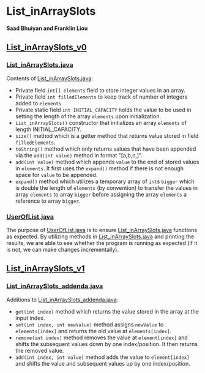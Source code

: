 # List_inArraySlots
**Saad Bhuiyan and Franklin Liou**



## [List_inArraySlots_v0](List_inArraySlots_v0)

### [List_inArraySlots.java](List_inArraySlots.java)
Contents of [List_inArraySlots.java](List_inArraySlots.java):
- Private field `int[] elements` field to store integer values in an array.
- Private field `int filledElements` to keep track of number of integers added to `elements`.
- Private static field `int INITIAL_CAPACITY` holds the value to be used in setting the length of the array `elements` upon initialization.
- `List_inArraySlots()` constructor that initializes an array `elements` of length INITIAL_CAPACITY.
- `size()` method which is a getter method that returns value stored in field `filledElements`.
- `toString()` method which only returns values that have been appended via the `add(int value)` method in format "[a,b,c,]".
- `add(int value)` method which appends `value` to the end of stored values in `elements`. It first uses the `expand()` method if there is not enough space for `value` to be appended.
- `expand()` method which utilizes a temporary array of `int`s `bigger` which is double the length of `elements` (by convention) to transfer the values in array `elements` to array `bigger` before assigning the array `elements` a reference to array `bigger`.

### [UserOfList.java](UserOfList.java)
The purpose of [UserOfList.java](UserOfList.java) is to ensure [List_inArraySlots.java](List_inArraySlots.java) functions as expected. By utilizing methods in [List_inArraySlots.java](List_inArraySlots.java) and printing the results, we are able to see whether the program is running as expected (if it is not, we can make changes incrementally).



## [List_inArraySlots_v1](List_inArraySlots_v1)

### [List_inArraySlots_addenda.java](List_inArraySlots_addenda.java)
Additions to [List_inArraySlots_addenda.java](List_inArraySlots.java):
- `get(int index)` method which returns the value stored in the array at the input index.
- `set(int index, int newValue)` method assigns `newValue` to `elements[index]` and returns the old value at `elements[index]`.
- `remove(int index)` method removes the value at `element[index]` and shifts the subsequent values down by one index/position. It then returns the removed value.
- `add(int index, int value)` method adds the value to `element[index]` and shifts the value and subsequent values up by one index/position.
